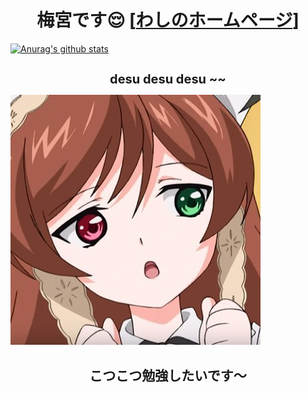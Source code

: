 <h1 align="center">梅宮です😌 [<a href="https://xxxalice.github.io/">わしのホームページ</a>]</h1>


[![Anurag's github stats](https://github-readme-stats.vercel.app/api?username=XXXalice)](https://github.com/anuraghazra/github-readme-stats)
<h1 align="center" style="font-size: 20px">desu desu desu ~~</h1>   

<img src="https://raw.githubusercontent.com/XXXalice/XXXalice.github.io/master/suiseiseki_icon.jpg">
<h2 align="center">こつこつ勉強したいです〜<h2>
